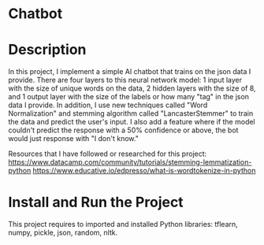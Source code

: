 # Chatbot


# Description
In this project, I implement a simple AI chatbot that trains on the json data I provide. There are four layers to this neural network model: 1 input layer with the size of unique words on the data, 2 hidden layers with the size of 8, and 1 output layer with the size of the labels or how many "tag" in the json data I provide. In addition, I use new techniques called "Word Normalization" and stemming algorithm called "LancasterStemmer" to train the data and predict the user's input. I also add a feature where if the model couldn't predict the response with a 50% confidence or above, the bot would just response with "I don't know." 

Resources that I have followed or researched for this project:
https://www.datacamp.com/community/tutorials/stemming-lemmatization-python
https://www.educative.io/edpresso/what-is-wordtokenize-in-python

# Install and Run the Project
This project requires to imported and installed Python libraries: tflearn, numpy, pickle, json, random, nltk.
